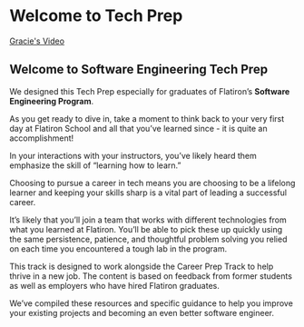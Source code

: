 # Welcome to Tech Prep

[Gracie's Video](https://www.loom.com/share/1d16f7bbf50a4705ac3e3f622c0efd0e)

## Welcome to Software Engineering Tech Prep

We designed this Tech Prep especially for graduates of Flatiron’s **Software
Engineering Program**.

As you get ready to dive in, take a moment to think back to your very first day
at Flatiron School and all that you’ve learned since - it is quite an
accomplishment!

In your interactions with your instructors, you’ve likely heard them emphasize
the skill of “learning how to learn.”

Choosing to pursue a career in tech means you are choosing to be a lifelong
learner and keeping your skills sharp is a vital part of leading a successful
career.

It’s likely that you’ll join a team that works with different technologies from
what you learned at Flatiron. You’ll be able to pick these up quickly using the
same persistence, patience, and thoughtful problem solving you relied on each
time you encountered a tough lab in the program.

This track is designed to work alongside the Career Prep Track to help thrive in
a new job. The content is based on feedback from former students as well as
employers who have hired Flatiron graduates.

We’ve compiled these resources and specific guidance to help you improve your
existing projects and becoming an even better software engineer.
